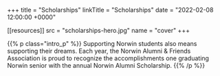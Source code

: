 +++
title     = "Scholarships"
linkTitle = "Scholarships"
date  = "2022-02-08 12:00:00 +0000"

[[resources]]
  src  = "scholarships-hero.jpg"
  name = "cover"
+++

{{% p class="intro_p" %}}
Supporting Norwin students also means supporting their dreams. Each year, the Norwin Alumni & Friends Association is proud to recognize the accomplishments one graduating Norwin senior with the annual Norwin Alumni Scholarship.
{{% /p %}}
